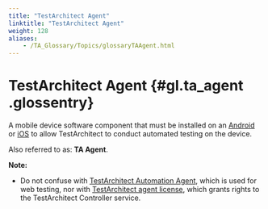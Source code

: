 ```yaml
--- 
title: "TestArchitect Agent"
linktitle: "TestArchitect Agent"
weight: 128
aliases: 
    - /TA_Glossary/Topics/glossaryTAAgent.html
---
```

# TestArchitect Agent {#gl.ta_agent .glossentry}

A mobile device software component that must be installed on an [Android](../../Android/Topics/Installing_TA_agent.html) or [iOS](../../iOS/Topics/iOS_installing_TA_target_device.html) to allow TestArchitect to conduct automated testing on the device.

Also referred to as: **TA Agent**.

**Note:**

-   Do not confuse with [TestArchitect Automation Agent](glossaryTAAutomationAgent.html), which is used for web testing, nor with [TestArchitect agent license](glossaryTAAgentLicense.html), which grants rights to the TestArchitect Controller service.

